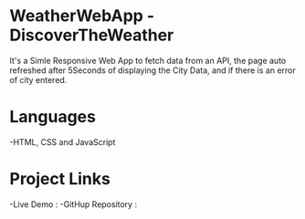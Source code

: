# WeatherWebApp - DiscoverTheWeather
It's a Simle Responsive Web App to fetch data from an API, the page auto refreshed after 5Seconds of displaying the City Data, and if there is an error of city entered.
# Languages
-HTML, CSS and JavaScript

# Project Links
-Live Demo :
-GitHup Repository :
